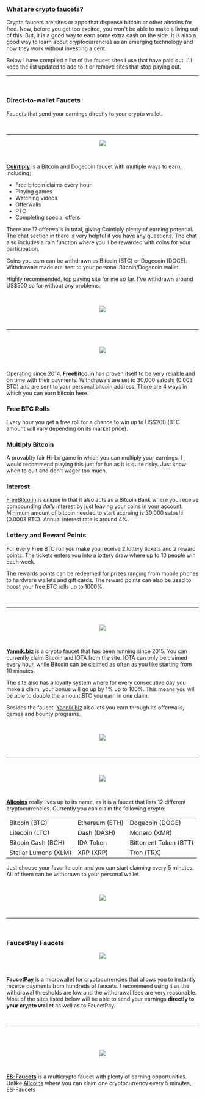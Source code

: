### What are crypto faucets?

Crypto faucets are sites or apps that dispense bitcoin or other altcoins for free. Now, before you get too excited, you won't be able to make a living out of this. But, it is a good way to earn some extra cash on the side. It is also a good way to learn about cryptocurrencies as an emerging technology and how they work without investing a cent.

Below I have compiled a list of the faucet sites I use that have paid out. I'll keep the list updated to add to it or remove sites that stop paying out. 

<hr>
<br>

### Direct-to-wallet Faucets
Faucets that send your earnings directly to your crypto wallet.

<br>
<hr>

<p align="center">
  <a href="https://cointiply.com/r/Zn3J" target="_blank"><img src="https://i.imgur.com/yCy1WRt.jpg"></a>
</p>

<br> 

<b>[Cointiply](https://cointiply.com/r/Zn3J)</b> is a Bitcoin and Dogecoin faucet with multiple ways to earn, including; 
- Free bitcoin claims every hour 
- Playing games
- Watching videos
- Offerwalls
- PTC
- Completing special offers

There are 17 offerwalls in total, giving Cointiply plenty of earning potential. The chat section in there is very helpful if you have any questions. The chat also includes a rain function where you'll be rewarded with coins for your participation.

Coins you earn can be withdrawn as Bitcoin (BTC) or Dogecoin (DOGE). Withdrawals made are sent to your personal Bitcoin/Dogecoin wallet. 

Highly recommended, top paying site for me so far. I've withdrawn around US$500 so far without any problems.

<br>

<p align="center">
  <a href="https://cointiply.com/r/Zn3J" target="_blank"><img src="https://i.imgur.com/tDFelUi.png"></a>
</p>

<br> 

<hr>
<br>

<p align="center">
  <a href="https://freebitco.in/?r=13252621" target="_blank"><img src="https://i.imgur.com/Pjudjmm.png"></a>
</p>

<br>

Operating since 2014, <b>[FreeBitco.in](https://freebitco.in/?r=13252621)</b> has proven itself to be very reliable and on time with their payments. Withdrawals are set to 30,000 satoshi (0.003 BTC) and are sent to your personal bitcoin address. There are 4 ways in which you can earn bitcoin here.

### Free BTC Rolls

Every hour you get a free roll for a chance to win up to US$200 (BTC amount will vary depending on its market price). 

### Multiply Bitcoin

A provablty fair Hi-Lo game in which you can multiply your earnings. I would recommend playing this just for fun as it is quite risky. Just know when to quit and don't wager too much.

### Interest

[FreeBitco.in](https://freebitco.in/?r=13252621) is unique in that it also acts as a Bitcoin Bank where you receive compounding *daily* interest by just leaving your coins in your account. Minimum amount of bitcoin needed to start accruing is 30,000 satoshi (0.0003 BTC). Annual interest rate is around 4%.

### Lottery and Reward Points

For every Free BTC roll you make you receive 2 lottery tickets and 2 reward points. The tickets enters you into a lottery draw where up to 10 people win each week. 

The rewards points can be redeemed for prizes ranging from mobile phones to hardware wallets and gift cards. The reward points can also be used to boost your free BTC rolls up to 1000%. 

<br>
<hr>
<br>

<p align="center">
  <a href="http://yannik.biz/?ref=59594" target="_blank"><img src="https://i.imgur.com/a1mmhxB.png"></a>
</p>

<br>

<b>[Yannik.biz](http://yannik.biz/?ref=59594)</b> is a crypto faucet that has been running since 2015. You can currently claim Bitcoin and IOTA from the site. IOTA can only be claimed every hour, while Bitcoin can be claimed as often as you like starting from 10 minutes. 

The site also has a loyalty system where for every consecutive day you make a claim, your bonus will go up by 1% up to 100%. This means you will be able to double the amount BTC you earn in one claim.

Besides the faucet, [Yannik.biz](http://yannik.biz/?ref=59594) also lets you earn through its offerwalls, games and bounty programs.

<br>

<p align="center">
  <a href="http://yannik.biz/?ref=59594" target="_blank"><img src="https://i.imgur.com/nXbi7Hd.png"></a>
</p>

<br>
<hr>
<br>

<p align="center">
  <a href="https://allcoins.pw/?ref=15312" target="_blank"><img src="https://i.imgur.com/m9pBetV.png"></a>
</p>

<br>

<b>[Allcoins](https://allcoins.pw/?ref=15312)</b> really lives up to its name, as it is a faucet that lists 12 different cryptocurrencies. Currently you can claim the following crypto:

<table align="center">
  <tr>
    <td>Bitcoin (BTC)</td>
    <td>Ethereum (ETH)</td>
    <td>Dogecoin (DOGE)</td>       
  </tr>
  <tr>
    <td>Litecoin (LTC)</td> 
    <td>Dash (DASH)</td>    
    <td>Monero (XMR)</td>    
  </tr>
  <tr>
    <td>Bitcoin Cash (BCH)</td>
    <td>IDA Token</td>
    <td>Bittorrent Token (BTT)</td>
  </tr>
  <tr>
    <td>Stellar Lumens (XLM)</td>
    <td>XRP (XRP)</td>
    <td>Tron (TRX)</td>
  </tr>
</table>

Just choose your favorite coin and you can start claiming every 5 minutes. All of them can be withdrawn to your personal wallet.

<br>

<p align="center">
  <a href="https://allcoins.pw/?ref=15312" target="_blank"><img src="https://i.imgur.com/pkAFv2A.png"></a>
</p>

<br>
<hr>
<br>

### FaucetPay Faucets

<p align="center">
  <a href="https://faucetpay.io/?r=312183" target="_blank"><img src="https://i.imgur.com/qkYIujU.png"></a>
</p>

<br>

<b>[FaucetPay](https://faucetpay.io/?r=312183)</b> is a microwallet for cryptocurrencies that allows you to instantly receive payments from hundreds of faucets. I recommend using it as the withdrawal thresholds are low and the withdrawal fees are very reasonable. Most of the sites listed below will be able to send your earnings <b>directly to your crypto wallet</b> as well as to FaucetPay. 

<br>
<hr>
<br>

<br>

<p align="center">
  <a href="https://es.btcnewz.com/auth/register?ref=c5d8861315d5c1b59b57" target="_blank"><img src="https://i.imgur.com/h2I7Ry3.png"></a>
</p>

<br>

<b>[ES-Faucets](https://es.btcnewz.com/auth/register?ref=c5d8861315d5c1b59b57)</b> is a multicrypto faucet with plenty of earning opportunities. Unlike [Allcoins](https://allcoins.pw/?ref=15312) where you can claim one cryptocurrency every 5 minutes, ES-Faucets




















